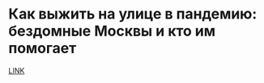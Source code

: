 # Как выжить на улице в пандемию: бездомные Москвы и кто им помогает



[LINK](https://varlamov.ru/3859944.html)